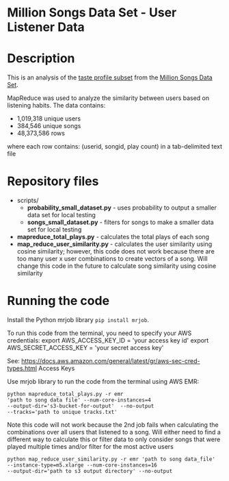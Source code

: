 # Million Songs Data Set - User Listener Data

# Description

This is an analysis of the [taste profile subset](https://labrosa.ee.columbia.edu/millionsong/tasteprofile) from the [Million Songs Data Set](https://labrosa.ee.columbia.edu/millionsong/). 

MapReduce was used to analyze the similarity between users based on listening habits. The data contains:
* 1,019,318 unique users
* 384,546 unique songs
* 48,373,586 rows

where each row contains:
(userid, songid, play count) in a tab-delimited text file


# Repository files
+ scripts/
    * **probability_small_dataset.py** - uses probability to output a smaller data set for local testing
    * **songs_small_dataset.py** - filters for songs to make a smaller data set for local testing
+ **mapreduce_total_plays.py** - calculates the total plays of each song
+ **map_reduce_user_similarity.py** - calculates the user similarity using cosine similarity; however, this code does not work because there are too many user x user combinations to create vectors of a song. Will change this code in the future to calculate song similarity using cosine similarity

# Running the code

Install the Python mrjob library `pip install mrjob`.

To run this code from the terminal, you need to specify your AWS credentials:
export AWS_ACCESS_KEY_ID = 'your access key id'
export AWS_SECRET_ACCESS_KEY = 'your secret access key' 

See: https://docs.aws.amazon.com/general/latest/gr/aws-sec-cred-types.html Access Keys

Use mrjob library to run the code from the terminal using AWS EMR: 
```
python mapreduce_total_plays.py -r emr 
'path to song data file' --num-core-instances=4 
--output-dir='s3-bucket-for-output'  --no-output 
--tracks='path to unique tracks.txt'
```

Note this code will not work because the 2nd job fails when calculating the combinations over all users that listened to a song. Will either need to find a different way to calculate this or filter data to only consider songs that were played multiple times and/or filter for the most active users
```
python map_reduce_user_similarity.py -r emr 'path to song data_file'
--instance-type=m5.xlarge --num-core-instances=16 
--output-dir='path to s3 output directory' --no-output
```